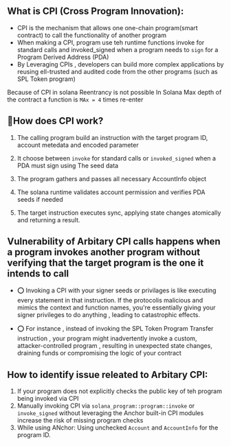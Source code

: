 ## What is CPI (Cross Program Innovation):

- CPI is the mechanism that allows one one-chain program(smart contract) to call the functionality of another program
- When making a CPI, program use teh runtime functions invoke for standard calls and invoked_signed when a program needs to `sign` for a Program Derived Address (PDA)
- By Leveraging CPIs , developers can build more complex applications by reusing ell-trusted and audited code from the other programs (such as SPL Token program)
  
Because of CPI in solana Reentrancy is not possible In Solana Max depth of the contract a function is `MAx = 4` times re-enter

## 🦀How does CPI work?
1. The calling program build an instruction with the target program ID, account metedata and encoded parameter

2. It choose between `invoke` for standard calls or `invoked_signed` when a PDA must sign using The seed data

3. The program gathers and passes all necessary AccountInfo object
4. The solana runtime validates account permission and verifies PDA seeds if needed
5. The target instruction executes sync, applying state changes atomically and returning a result.

## Vulnerability of Arbitary CPI calls happens when a program invokes another program without verifying that the target program is the one it intends to call

- ⭕ Invoking a CPI with your signer seeds or privilages is like executing every statement in that instruction. If the protocolis malicious and mimics the context and function names, you're essentially giving your signer privileges to do anything , leading to catastrophic effects.

- ⭕ For instance , instead of invoking the SPL Token Program Transfer instruction , your program might inadvertently invoke a custom, attacker-controlled program , resulting in unexpected state changes, draining funds or compromising the logic of your contract


## How to identify issue releated to Arbitary CPI:

1. If your program does not explicitly checks the public key of teh program being invoked via CPI
2. Manually invoking CPI via `solana_program::program::invoke` or `invoke_signed` without leveraging the Anchor built-in CPI modules increase the risk of missing program checks
3. While using ANchor: Using unchecked `Account` and `AccountInfo` for the program ID.
